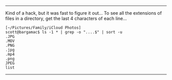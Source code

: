 ------------------------------
Kind of a hack, but it was fast to figure it out...
To see all the extensions of files in a directory, get the last
4 characters of each line...

```
[~/Pictures/Family/iCloud Photos]
scott@bargamac$ ls -1 * | grep -o "....$" | sort -u
.JPG
.MOV
.PNG
.jpg
.mp4
.png
JPEG
list
```

------------------------------

